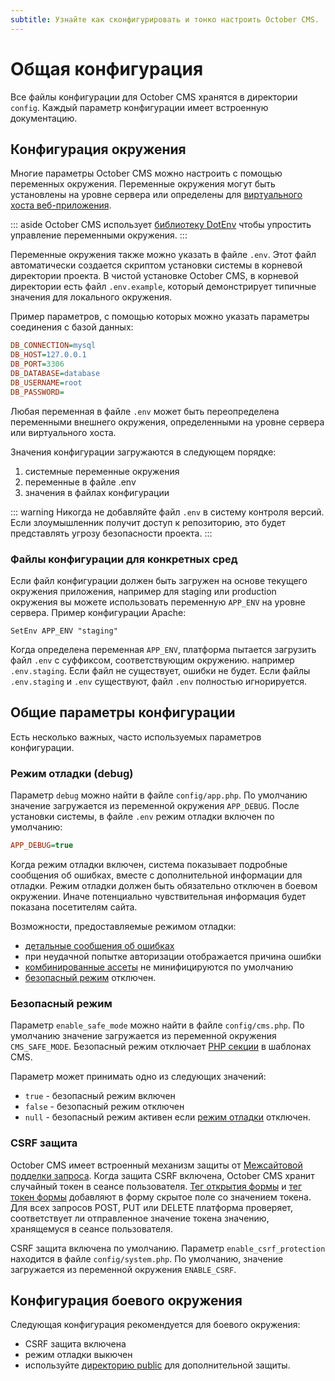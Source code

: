 ```yaml
---
subtitle: Узнайте как сконфигурировать и тонко настроить October CMS.
---
```

# Общая конфигурация

Все файлы конфигурации для October CMS хранятся в директории `config`. Каждый параметр конфигурации имеет встроенную документацию.

## Конфигурация окружения

Многие параметры October CMS можно настроить с помощью переменных окружения. Переменные окружения могут быть установлены на уровне сервера или определены для [виртуального хоста веб-приложения](https://httpd.apache.org/docs/2.4/env.html).

::: aside
October CMS использует [библиотеку DotEnv](https://github.com/vlucas/phpdotenv) чтобы упростить управление переменными окружения.
:::

Переменные окружения также можно указать в файле `.env`. Этот файл автоматически создается скриптом установки системы в корневой директории проекта. В чистой установке October CMS, в корневой директории есть файл `.env.example`, который демонстрирует типичные значения для локального окружения.

Пример параметров, с помощью которых можно указать параметры соединения с базой данных:

```ini
DB_CONNECTION=mysql
DB_HOST=127.0.0.1
DB_PORT=3306
DB_DATABASE=database
DB_USERNAME=root
DB_PASSWORD=
```

Любая переменная в файле `.env` может быть переопределена переменными внешнего окружения, определенными на уровне сервера или виртуального хоста.

Значения конфигурации загружаются в следующем порядке:

1. системные переменные окружения
2. переменные в файле .env
3. значения в файлах конфигурации

::: warning
Никогда не добавляйте файл `.env` в систему контроля версий. Если злоумышленник получит доступ к репозиторию, это будет представлять угрозу безопасности проекта.
:::

### Файлы конфигурации для конкретных сред

Если файл конфигурации должен быть загружен на основе текущего окружения приложения, например для staging или production окружения вы можете использовать переменную `APP_ENV` на уровне сервера. Пример конфигурации Apache:

```text
SetEnv APP_ENV "staging"
```

Когда определена переменная `APP_ENV`, платформа пытается загрузить файл `.env` с суффиксом, соответствующим окружению. например `.env.staging`. Если файл не существует, ошибки не будет. Если файлы `.env.staging` и `.env` существуют, файл `.env` полностью игнорируется.

## Общие параметры конфигурации

Есть несколько важных, часто используемых параметров конфигурации.

### Режим отладки (debug)

Параметр `debug` можно найти в файле `config/app.php`. По умолчанию значение загружается из переменной окружения `APP_DEBUG`. После установки системы, в файле `.env` режим отладки включен по умолчанию:

```ini
APP_DEBUG=true
```

Когда режим отладки включен, система показывает подробные сообщения об ошибках, вместе с дополнительной информации для отладки. Режим отладки должен быть обязательно отключен в боевом окружении. Иначе потенциально чувствительная информация будет показана посетителям сайта.

Возможности, предоставляемые режимом отладки:

* [детальные сообщения об ошибках](../cms/pages.md#error-page)
* при неудачной попытке авторизации отображается причина ошибки
* [комбинированные ассеты](../markup/filter-theme.md) не минифицируются по умолчанию
* [безопасный режим](../setup/configuration.md#safe-mode) отключен.

### Безопасный режим

Параметр `enable_safe_mode` можно найти в файле `config/cms.php`. По умолчанию значение загружается из переменной окружения `CMS_SAFE_MODE`. Безопасный режим отключает [PHP секции](../cms/themes.md#php-code-section) в шаблонах CMS.

Параметр может принимать одно из следующих значений:

* `true` - безопасный режим включен
* `false` - безопасный режим отключен
* `null` - безопасный режим активен если [режим отладки](../setup/configuration.md#debug-mode) отключен.

### CSRF защита

October CMS имеет встроенный механизм защиты от [Межсайтовой подделки запроса](https://owasp.org/www-community/attacks/csrf). Когда защита CSRF включена, October CMS хранит случайный токен в сеансе пользователя. [Тег открытия формы](../services/html.md#opening-a-form) и [тег токен формы](../services/html.md#form-tokens) добавляют в форму скрытое поле со значением токена. Для всех запросов POST, PUT или DELETE платформа проверяет, соответствует ли отправленное значение токена значению, хранящемуся в сеансе пользователя.

CSRF защита включена по умолчанию. Параметр `enable_csrf_protection` находится в файле `config/system.php`. По умолчанию, значение загружается из переменной окружения `ENABLE_CSRF`.

## Конфигурация боевого окружения

Следующая конфигурация рекомендуется для боевого окружения:

* CSRF защита включена
* режим отладки выкючен
* используйте [директорию public](../setup/web-server-config.md#public-folder) для дополнительной защиты.

